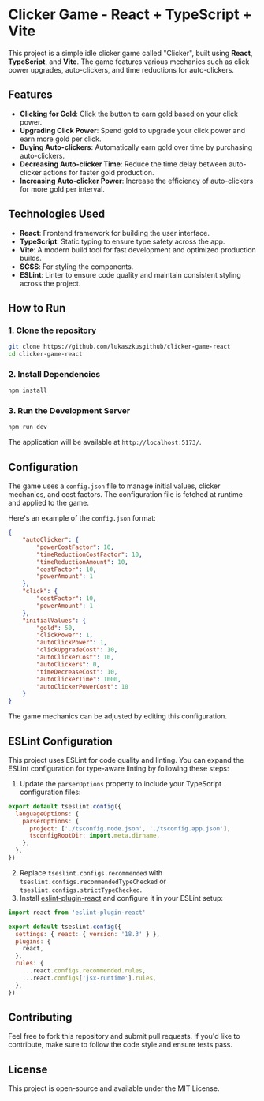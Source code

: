 
# Clicker Game - React + TypeScript + Vite

This project is a simple idle clicker game called "Clicker", built using **React**, **TypeScript**, and **Vite**. The game features various mechanics such as click power upgrades, auto-clickers, and time reductions for auto-clickers.

## Features

- **Clicking for Gold**: Click the button to earn gold based on your click power.
- **Upgrading Click Power**: Spend gold to upgrade your click power and earn more gold per click.
- **Buying Auto-clickers**: Automatically earn gold over time by purchasing auto-clickers.
- **Decreasing Auto-clicker Time**: Reduce the time delay between auto-clicker actions for faster gold production.
- **Increasing Auto-clicker Power**: Increase the efficiency of auto-clickers for more gold per interval.

## Technologies Used

- **React**: Frontend framework for building the user interface.
- **TypeScript**: Static typing to ensure type safety across the app.
- **Vite**: A modern build tool for fast development and optimized production builds.
- **SCSS**: For styling the components.
- **ESLint**: Linter to ensure code quality and maintain consistent styling across the project.

## How to Run

### 1. Clone the repository

```bash
git clone https://github.com/lukaszkusgithub/clicker-game-react
cd clicker-game-react
```

### 2. Install Dependencies

```bash
npm install
```

### 3. Run the Development Server

```bash
npm run dev
```

The application will be available at `http://localhost:5173/`.

## Configuration

The game uses a `config.json` file to manage initial values, clicker mechanics, and cost factors. The configuration file is fetched at runtime and applied to the game.

Here's an example of the `config.json` format:

```json
{
	"autoClicker": {
		"powerCostFactor": 10,
		"timeReductionCostFactor": 10,
		"timeReductionAmount": 10,
		"costFactor": 10,
		"powerAmount": 1
	},
	"click": {
		"costFactor": 10,
		"powerAmount": 1
	},
	"initialValues": {
		"gold": 50,
		"clickPower": 1,
		"autoClickPower": 1,
		"clickUpgradeCost": 10,
		"autoClickerCost": 10,
		"autoClickers": 0,
		"timeDecreaseCost": 10,
		"autoClickerTime": 1000,
		"autoClickerPowerCost": 10
	}
}
```

The game mechanics can be adjusted by editing this configuration.

## ESLint Configuration

This project uses ESLint for code quality and linting. You can expand the ESLint configuration for type-aware linting by following these steps:

1. Update the `parserOptions` property to include your TypeScript configuration files:

```js
export default tseslint.config({
  languageOptions: {
    parserOptions: {
      project: ['./tsconfig.node.json', './tsconfig.app.json'],
      tsconfigRootDir: import.meta.dirname,
    },
  },
})
```

2. Replace `tseslint.configs.recommended` with `tseslint.configs.recommendedTypeChecked` or `tseslint.configs.strictTypeChecked`.
3. Install [eslint-plugin-react](https://github.com/jsx-eslint/eslint-plugin-react) and configure it in your ESLint setup:

```js
import react from 'eslint-plugin-react'

export default tseslint.config({
  settings: { react: { version: '18.3' } },
  plugins: {
    react,
  },
  rules: {
    ...react.configs.recommended.rules,
    ...react.configs['jsx-runtime'].rules,
  },
})
```

## Contributing

Feel free to fork this repository and submit pull requests. If you'd like to contribute, make sure to follow the code style and ensure tests pass.

## License

This project is open-source and available under the MIT License.
